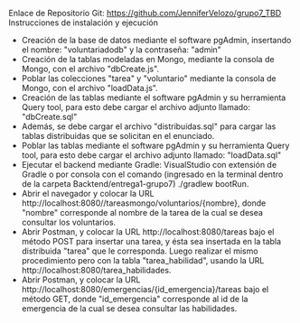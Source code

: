 Enlace de Repositorio Git: https://github.com/JenniferVelozo/grupo7_TBD
Instrucciones de instalación y ejecución

- Creación de la base de datos mediante el software pgAdmin, insertando el nombre: "voluntariadodb" y la contraseña: "admin"
- Creación de la tablas modeladas en Mongo, mediante la consola de Mongo, con el archivo "dbCreate.js".
- Poblar las colecciones "tarea" y "voluntario" mediante la consola de Mongo, con el archivo "loadData.js".
- Creación de las tablas mediante el software pgAdmin y su herramienta Query tool, para esto debe cargar el archivo adjunto llamado: "dbCreate.sql" 
- Además, se debe cargar el archivo "distribuidas.sql" para cargar las tablas distribuidas que se solicitan en el enunciado.
- Poblar las tablas mediante el software pgAdmin y su herramienta Query tool, para esto debe cargar el archivo adjunto llamado: "loadData.sql"
- Ejecutar el backend mediante Gradle: VisualStudio con extensión de Gradle o por consola con el comando (ingresado en la terminal dentro de la carpeta Backtend/entrega1-grupo7) ./gradlew bootRun.
- Abrir el navegador y colocar la URL http://localhost:8080//tareasmongo/voluntarios/{nombre}, donde "nombre" corresponde al nombre de la tarea de la cual se desea consultar los voluntarios.
- Abrir Postman, y colocar la URL http://localhost:8080/tareas bajo el método POST para insertar una tarea, y ésta sea insertada en la tabla distribuida "tarea" que le corresponda. Luego realizar el mismo procedimiento pero con la tabla "tarea_habilidad", usando la URL http://localhost:8080/tarea_habilidades. 
- Abrir Postman, y colocar la URL http://localhost:8080/emergencias/{id_emergencia}/tareas bajo el método GET, donde "id_emergencia" corresponde al id de la emergencia de la cual se desea consultar las habilidades. 
